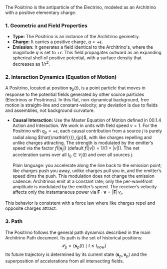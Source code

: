 The Positrino is the antiparticle of the Electrino, modeled as an Architrino with a positive elementary charge.

### **1. Geometric and Field Properties**

-   **Type:** The Positrino is an instance of the Architrino geometry.
-   **Charge:** It carries a positive charge, $q = +\epsilon$.
-   **Emission:** It generates a field identical to the Architrino's, where the magnitude $q$ is set to $+\epsilon$. This field propagates outward as an expanding spherical shell of positive potential, with a surface density that decreases as $1/r^2$.

### **2. Interaction Dynamics (Equation of Motion)**

A Positrino, located at position $\mathbf{s}_p(t)$, is a point particle that moves in response to the potential fields generated by other source particles (Electrinos or Positrinos). In this flat, non-dynamical background, free motion is straight-line and constant-velocity; any deviation is due to fields and assemblies, not background curvature.

-   **Causal Interaction:** Use the Master Equation of Motion defined in 00.1.4 Action and Interaction. We work in units with field speed $v=1$. For the Positrino with $q_p=+\epsilon$, each causal contribution from a source $j$ is purely radial along $\hat{\mathbf{r}}_{jp}$, with like charges repelling and unlike charges attracting. The strength is modulated by the emitter’s speed via the factor $f\big(|\mathbf{v}_j|\big)$ (default $f(|v|)=1/(1+|v|)$). The net acceleration sums over all $t_0 \in \mathcal{C}_j(t)$ and over all sources $j$.

    Plain language: you accelerate along the line back to the emission point; like charges push you away, unlike charges pull you in, and the emitter’s speed dims the push. This modulation does not change the emission cadence: Architrinos emit at a constant rate; only the per-wavefront amplitude is modulated by the emitter’s speed. The receiver’s velocity affects only the instantaneous power via $\mathbf{F}\cdot\mathbf{v} = |\mathbf{F}|\,v_r$.

This behavior is consistent with a force law where like charges repel and opposite charges attract.

### **3. Path**

The Positrino follows the general path dynamics described in the main Architrino Path document. Its path is the set of historical positions:
$$
\mathcal{P}_p = \{ \mathbf{s}_p(t) \mid t \le t_{\text{now}} \}
$$
Its future trajectory is determined by its current state $(\mathbf{s}_p, \mathbf{v}_p)$ and the superposition of accelerations from all intersecting fields.
